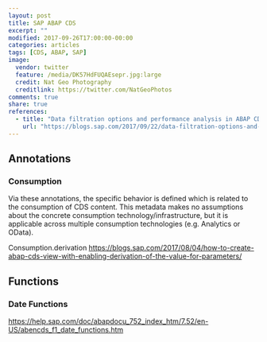 ```yaml
---
layout: post
title: SAP ABAP CDS
excerpt: ""
modified: 2017-09-26T17:00:00-00:00
categories: articles
tags: [CDS, ABAP, SAP]
image:
  vendor: twitter
  feature: /media/DK57HdFUQAEsepr.jpg:large
  credit: Nat Geo Photography
  creditlink: https://twitter.com/NatGeoPhotos
comments: true
share: true
references:
  - title: "Data filtration options and performance analysis in ABAP CDS views"
    url: "https://blogs.sap.com/2017/09/22/data-filtration-options-and-performance-analysis-in-abap-cds-views/"
---
```



## Annotations

### Consumption

Via these annotations, the specific behavior is defined which is related to the consumption of CDS content. This metadata makes no assumptions about the concrete consumption technology/infrastructure, but it is applicable across multiple consumption technologies (e.g. Analytics or OData).

Consumption.derivation
https://blogs.sap.com/2017/08/04/how-to-create-abap-cds-view-with-enabling-derivation-of-the-value-for-parameters/

## Functions

### Date Functions

https://help.sap.com/doc/abapdocu_752_index_htm/7.52/en-US/abencds_f1_date_functions.htm
